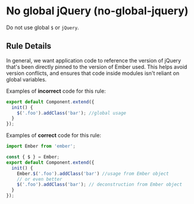 # No global jQuery (no-global-jquery)
Do not use global `$` or `jQuery`.

## Rule Details

In general, we want application code to reference the version of jQuery that's been directly pinned to the version of Ember used. This helps avoid version conflicts, and ensures that code inside modules isn't reliant on global variables.

Examples of **incorrect** code for this rule:

```js
export default Component.extend({
  init() {
    $('.foo').addClass('bar'); //global usage
  }
});
```

Examples of **correct** code for this rule:

```js
import Ember from 'ember';

const { $ } = Ember;
export default Component.extend({
  init() {
    Ember.$('.foo').addClass('bar') //usage from Ember object
    // or even better
    $('.foo').addClass('bar'); // deconstruction from Ember object
  }
});

```

